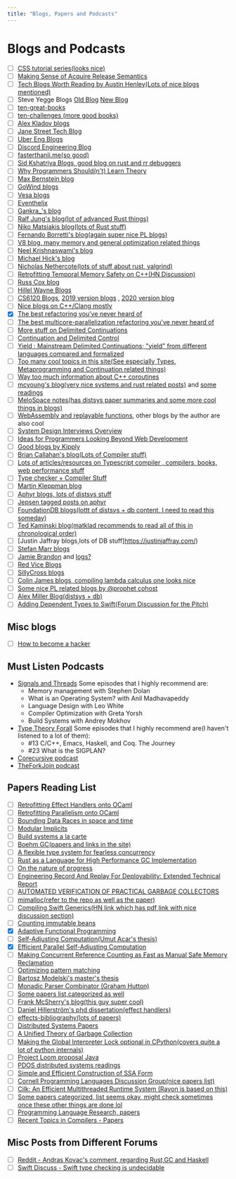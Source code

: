 ```yaml
---
title: "Blogs, Papers and Podcasts"
---
```


# Blogs and Podcasts

- [ ] [CSS tutorial series(looks nice)](https://cohost.org/lexyeevee/post/495441-css-for-css-baby-1)
- [ ] [Making Sense of Acquire Release Semantics](https://davekilian.com/acquire-release.html)
- [ ] [Tech Blogs Worth Reading by Austin Henley(Lots of nice blogs mentioned)](https://austinhenley.com/blog/favblogs.html)
- [ ] Steve Yegge Blogs [Old Blog](https://sites.google.com/site/steveyegge2/blog-rants) [New Blog](https://steve-yegge.blogspot.com/)
- [ ] [ten-great-books](https://sites.google.com/site/steveyegge2/ten-great-books)
- [ ] [ten-challenges (more good books)](https://sites.google.com/site/steveyegge2/ten-challenges)
- [ ] [Alex Kladov blogs](https://matklad.github.io/)
- [ ] [Jane Street Tech Blog](https://blog.janestreet.com)
- [ ] [Uber Eng Blogs](https://eng.uber.com/)
- [ ] [Discord Engineering Blog](https://discord.com/category/engineering)
- [ ] [fasterthanli.me(so good)](https://fasterthanli.me/)
- [ ] [Sid Kshatriya Blogs, good blog on rust and rr debuggers](https://github.com/sidkshatriya/me)
- [ ] [Why Programmers Should(n't) Learn Theory](https://www.pathsensitive.com/2021/03/why-programmers-shouldnt-learn-theory.html)
- [ ] [Max Bernstein blog](https://bernsteinbear.com/blog/)
- [ ] [GoWind blogs](https://github.com/GoWind/GoWind.github.io)
- [ ] [Vesa blogs](https://github.com/polytypic/blog)
- [ ] [Eventhelix](https://www.eventhelix.com/design/)
- [ ] [Gankra\_'s blog](https://faultlore.com/blah/)
- [ ] [Ralf Jung's blog(lot of advanced Rust things)](https://www.ralfj.de/blog)
- [ ] [Niko Matsiakis blog(lots of Rust stuff)](https://smallcultfollowing.com/babysteps/)
- [ ] [Fernando Borretti's blog(again super nice PL blogs)](https://borretti.me/article/)
- [ ] [V8 blog, many memory and general optimization related things](https://v8.dev/blog)
- [ ] [Neel Krishnaswami's blog](https://semantic-domain.blogspot.com/)
- [ ] [Michael Hick's blog](http://www.pl-enthusiast.net/)
- [ ] [Nicholas Nethercote(lots of stuff about rust, valgrind)](https://nnethercote.github.io/)
- [ ] [Retrofitting Temporal Memory Safety on C++(HN Discussion)](https://news.ycombinator.com/item?id=31762574)
- [ ] [Russ Cox blog](https://research.swtch.com/)
- [ ] [Hillel Wayne Blogs](https://www.hillelwayne.com/post/)
- [ ] [CS6120 Blogs](https://www.cs.cornell.edu/courses/cs6120/2022sp/blog/), [2019 version blogs](https://www.cs.cornell.edu/courses/cs6120/2019fa/blog/) , [2020 version blog](https://www.cs.cornell.edu/courses/cs6120/2020fa/blog/)
- [ ] [Nice blogs on C++/Clang mostly](https://blog.trailofbits.com/)
- [x] [The best refactoring you've never heard of](https://www.pathsensitive.com/2019/07/the-best-refactoring-youve-never-heard.html)
- [ ] [The best multicore-parallelization refactoring you've never heard of](https://www.andrew.cmu.edu/user/mrainey/papers/pardefunc.pdf)
- [ ] [More stuff on Delimited Continuations](https://ps-tuebingen-courses.github.io/pl1-lecture-notes/19-shift-reset/shift-reset.html)
- [ ] [Continuation and Delimited Control](https://okmij.org/ftp/continuations/#tutorial)
- [ ] [Yield : Mainstream Delimited Continuations; "yield" from different languages compared and formalized](http://lambda-the-ultimate.org/node/4349)
- [ ] [Too many cool topics in this site(See especially Types, Metaprogramming and Continuation related things)](https://okmij.org/ftp/)
- [ ] [Way too much information about C++ coroutines](https://lewissbaker.github.io/)
- [ ] [mcyoung's blog(very nice systems and rust related posts)](https://mcyoung.xyz/posts.html) and [some readings](https://mcyoung.xyz/syllabus?s=08)
- [ ] [MeloSpace notes(has distsys paper summaries and some more cool things in blogs)](https://melodiessim.netlify.app/notes/)
- [ ] [WebAssembly and replayable functions](https://www.bartoszsypytkowski.com/wasm-replayable-functions/?s=08), other blogs by the author are also cool
- [ ] [System Design Interviews Overview](https://kipp.ly/system-design-interviews/)
- [ ] [Ideas for Programmers Looking Beyond Web Development](https://kipp.ly/past-webdev/?s=08)
- [ ] [Good blogs by Kipply](https://kipp.ly/)
- [ ] [Brian Callahan's blog(Lots of Compiler stuff)](https://briancallahan.net/blog/archive.html)
- [ ] [Lots of articles/resources on Typescript compiler , compilers, books, web performance stuff](https://www.iamtk.co/?s=08)
- [ ] [Type checker + Compiler Stuff](https://veera.app/)
- [ ] [Martin Kleppman blog](https://martin.kleppmann.com/)
- [ ] [Aphyr blogs, lots of distsys stuff](https://aphyr.com/posts)
- [ ] [Jepsen tagged posts on aphyr](https://aphyr.com/tags/jepsen)
- [ ] [FoundationDB blogs(lottt of distsys + db content, I need to read this someday)](https://apple.github.io/foundationdb/contents.html)
- [ ] [Ted Kaminski blog(matklad recommends to read all of this in chronological order)](https://www.tedinski.com/archive/)
- [ ] [Justin Jaffray blogs,lots of DB stuff]https://justinjaffray.com/)
- [ ] [Stefan Marr blogs](https://stefan-marr.de/archive)
- [ ] [Jamie Brandon](https://www.scattered-thoughts.net/) and [logs?](https://www.scattered-thoughts.net/log)
- [ ] [Red Vice Blogs](https://blog.redvice.org)
- [ ] [SillyCross blogs](https://sillycross.github.io/archives/?s=08)
- [ ] [Colin James blogs, compiling lambda calculus one looks nice](http://compiler.club/)
- [ ] [Some nice PL related blogs by @prophet cohost](https://cohost.org/prophet/post/4032868-some-of-the-things-i?s=08)
- [ ] [Alex Miller Blog(distsys + db)](https://transactional.blog/)
- [ ] [Adding Dependent Types to Swift(Forum Discussion for the Pitch)](https://forums.swift.org/t/pitch-dependent-types-universes-stage-1-of-proof-driven-development/63754)

## Misc blogs

- [ ] [How to become a hacker](http://www.catb.org/~esr/faqs/hacker-howto.html?s=08)

## Must Listen Podcasts

- [Signals and Threads](https://signalsandthreads.com/) Some episodes that I highly recommend are:
  - Memory management with Stephen Dolan
  - What is an Operating System? with Anil Madhavapeddy
  - Language Design with Leo White
  - Compiler Optimization with Greta Yorsh
  - Build Systems with Andrey Mokhov
- [Type Theory Forall](https://typetheoryforall.com/) Some episodes that I highly recommend are(I haven't listened to a lot of them):
  - #13 C/C++, Emacs, Haskell, and Coq. The Journey
  - #23 What is the SIGPLAN?
- [Corecursive podcast](https://corecursive.com/)
- [TheForkJoin podcast](https://www.youtube.com/@theforkjoin)

## Papers Reading List

- [ ] [Retrofitting Effect Handlers onto OCaml](https://dl.acm.org/doi/10.1145/3453483.3454039)
- [ ] [Retrofitting Parallelism onto OCaml](https://arxiv.org/abs/2004.11663)
- [ ] [Bounding Data Races in space and time](http://kcsrk.info/papers/pldi18-memory.pdf)
- [ ] [Modular Implicits](https://www.cl.cam.ac.uk/~jdy22/papers/modular-implicits.pdf)
- [ ] [Build systems a la carte](https://www.microsoft.com/en-us/research/uploads/prod/2018/03/build-systems.pdf)
- [ ] [Boehm GC(papers and links in the site)](https://www.hboehm.info/gc/)
- [ ] [A flexible type system for fearless concurrency](https://dl.acm.org/doi/pdf/10.1145/3519939.3523443)
- [ ] [Rust as a Language for High Performance GC Implementation](https://dl.acm.org/doi/10.1145/2926697.2926707)
- [ ] [On the nature of progress](https://dspace.mit.edu/handle/1721.1/73900)
- [ ] [Engineering Record And Replay For Deployability: Extended Technical Report](https://arxiv.org/pdf/1705.05937.pdf)
- [ ] [AUTOMATED VERIFICATION OF PRACTICAL GARBAGE COLLECTORS](https://arxiv.org/pdf/1004.3808)
- [ ] [mimalloc(refer to the repo as well as the paper)](https://github.com/microsoft/mimalloc)
- [ ] [Compiling Swift Generics(HN link which has pdf link with nice discussion section)](https://news.ycombinator.com/item?id=33237002)
- [ ] [Counting immutable beans](https://leanprover.github.io/talks/IFL2019.pdf)
- [x] [Adaptive Functional Programming](https://drive.google.com/file/d/1OfcnkoTCxWUaTGc570oV-D8fWx30Lvtx/view?usp=sharing)
- [ ] [Self-Adjusting Computation(Umut Acar's thesis)](https://drive.google.com/file/d/19UcnvDS1_6opK5qZcceuDjHTLmG_9Ovf/view?usp=sharing)
- [x] [Efficient Parallel Self-Adjusting Computation](https://drive.google.com/file/d/130-sCY1YPzo4j3YAJ7EL9-MflK0l8RmJ/view?usp=sharing)
- [ ] [Making Concurrent Reference Counting as Fast as Manual Safe Memory Reclamation](https://dl.acm.org/doi/pdf/10.1145/3519939.3523730)
- [ ] [Optimizing pattern matching](https://dl.acm.org/doi/10.1145/507669.507641)
- [ ] [Bartosz Modelski's master's thesis](https://k-lifo.com/mphil.pdf)
- [ ] [Monadic Parser Combinator (Graham Hutton)](https://www.cs.nott.ac.uk/~pszgmh/monparsing.pdf)
- [ ] [Some papers list,categorized as well](https://github.com/fogus/papers-i-love)
- [ ] [Frank McSherry's blog(this guy super cool)](https://github.com/frankmcsherry/blog)
- [ ] [Daniel Hillerström's phd dissertation(effect handlers)](https://github.com/dhil/phd-dissertation)
- [ ] [effects-bibliography(lots of papers)](https://github.com/yallop/effects-bibliography)
- [ ] [Distributed Systems Papers](http://dancres.github.io/Pages/)
- [ ] [A Unified Theory of Garbage Collection](https://courses.cs.washington.edu/courses/cse590p/05au/p50-bacon.pdf)
- [ ] [Making the Global Interpreter Lock optional in CPython(covers quite a lot of python internals)](https://peps.python.org/pep-0703/)
- [ ] [Project Loom proposal Java](https://cr.openjdk.org/~rpressler/loom/Loom-Proposal.html)
- [ ] [PDOS distributed systems readings](http://dsrg.pdos.csail.mit.edu/papers/)
- [ ] [Simple and Efficient Construction of SSA Form](https://c9x.me/compile/bib/braun13cc.pdf)
- [ ] [Cornell Programming Languages Discussion Group(nice papers list)](https://pl.cs.cornell.edu/pldg/)
- [ ] [Cilk: An Efficient Multithreaded Runtime System (Rayon is based on this)](https://dl.acm.org/doi/pdf/10.1145/209937.209958)
- [ ] [Some papers categorized, list seems okay, might check sometimes once these other things are done lol](https://github.com/erikgrinaker/readings?s=08)
- [ ] [Programming Language Research, papers](https://github.com/imteekay/programming-language-research)
- [ ] [Recent Topics in Compilers - Papers](https://kartiknagar.github.io/courses/rtc-jul2023/paper_list/)

## Misc Posts from Different Forums

- [ ] [Reddit - Andras Kovac's comment, regarding Rust,GC and Haskell](https://www.reddit.com/r/haskell/comments/gok70o/comment/frj9hty/)
- [ ] [Swift Discuss -  Swift type checking is undecidable](https://forums.swift.org/t/swift-type-checking-is-undecidable/39024)
